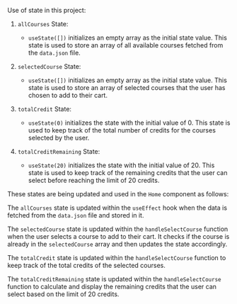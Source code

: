 Use of state in this project:

1. `allCourses` State:
   - `useState([])` initializes an empty array as the initial state value.
This state is used to store an array of all available courses fetched from the `data.json` file.

2. `selectedCourse` State:
   - `useState([])` initializes an empty array as the initial state value.
This state is used to store an array of selected courses that the user has chosen to add to their cart.

3. `totalCredit` State:
   - `useState(0)` initializes the state with the initial value of 0.
This state is used to keep track of the total number of credits for the courses selected by the user.

4. `totalCreditRemaining` State:
   - `useState(20)` initializes the state with the initial value of 20.
This state is used to keep track of the remaining credits that the user can select before reaching the limit of 20 credits.

These states are being updated and used in the `Home` component as follows:

The `allCourses` state is updated within the `useEffect` hook when the data is fetched from the `data.json` file and stored in it.

The `selectedCourse` state is updated within the `handleSelectCourse` function when the user selects a course to add to their cart. It checks if the course is already in the `selectedCourse` array and then updates the state accordingly.

The `totalCredit` state is updated within the `handleSelectCourse` function to keep track of the total credits of the selected courses.

The `totalCreditRemaining` state is updated within the `handleSelectCourse` function to calculate and display the remaining credits that the user can select based on the limit of 20 credits.

